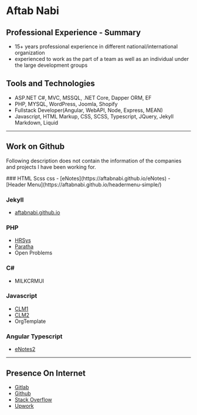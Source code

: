 # Aftab Nabi 

## Professional Experience - Summary
- 15+ years professional experience in different national/international organization
- experienced to work as the part of a team as well as an individual under the large development groups

## Tools and Technologies
- ASP.NET C#, MVC, MSSQL, .NET Core, Dapper ORM, EF
- PHP, MYSQL, WordPress, Joomla, Shopify
- Fullstack Developer(Angular, WebAPI, Node, Express, MEAN)
- Javascript, HTML Markup, CSS, SCSS, Typescript, JQuery, Jekyll Markdown, Liquid

*********************************************

## Work on Github
<p>
    Following description does not contain the information of the companies and projects I have been working for.      
</p>
### HTML Scss css
- [eNotes](https://aftabnabi.github.io/eNotes)
- [Header Menu](https://aftabnabi.github.io/headermenu-simple/)

### Jekyll
- [aftabnabi.github.io](https://aftabnabi.github.io/)

### PHP
 - [HRSys](https://github.com/aftabnabi/HRSys)
 - [Paratha](https://aftabnabi.github.io/paratha/)
 - Open Problems  

### C#
- MILKCRMUI

### Javascript
- [CLM1](https://github.com/aftabnabi/CLM1)
- [CLM2](https://github.com/aftabnabi/CLM2)
- OrgTemplate

### Angular Typescript
- [eNotes2](https://stackblitz.com/edit/angular-hm3jej)

*******************************************

## Presence On Internet
- [Gitlab](https://gitlab.com/AftabNabi)
- [Github](https://github.com/aftabnabi)
- [Stack Overflow](https://stackoverflow.com/users/557489/mls)
- [Upwork](https://www.upwork.com/o/profiles/users/_~015a696f4e34db5d16/)
